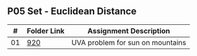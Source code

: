 ## P05 Set - Euclidean Distance

| #          | Folder Link                                                                                                       | Assignment Description                         |
| :----:     | -------------------------------------------------------------------------------------------------------------     | ----------------------------------------       |
|   01       | [920](https://github.com/DakTheProgrammer/4883-Programming-Techniques-Wilson/tree/master/Assignments/P05/920)     | UVA problem for sun on mountains               |
